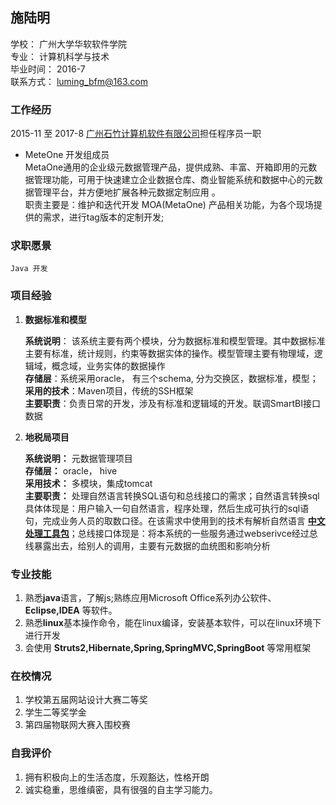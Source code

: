 ## 施陆明  
学校： 广州大学华软软件学院  
专业： 计算机科学与技术  
毕业时间： 2016-7  
联系方式： luming_bfm@163.com  


### **工作经历**  

  2015-11 至 2017-8   [广州石竹计算机软件有限公司](http://www.carnation.com.cn/)担任程序员一职  
  
  * MeteOne 开发组成员  
    MetaOne通用的企业级元数据管理产品，提供成熟、丰富、开箱即用的元数据管理功能，可用于快速建立企业数据仓库、商业智能系统和数据中心的元数据管理平台，并方便地扩展各种元数据定制应用 。  
    职责主要是：维护和迭代开发 MOA(MetaOne) 产品相关功能，为各个现场提供的需求，进行tag版本的定制开发;  
  
  
### **求职愿景**  
	Java 开发  

### **项目经验**  


1. **数据标准和模型**  
    
    **系统说明**： 该系统主要有两个模块，分为数据标准和模型管理。其中数据标准主要有标准，统计规则，约束等数据实体的操作。模型管理主要有物理域，逻辑域，概念域，业务实体的数据操作    
    **存储层**：系统采用oracle， 有三个schema, 分为交换区，数据标准，模型；  
    **采用的技术**：Maven项目，传统的SSH框架  
    **主要职责**：负责日常的开发，涉及有标准和逻辑域的开发。联调SmartBI接口数据  
    
  
    
2. **地税局项目**  

    **系统说明：** 元数据管理项目  
    **存储层：**  oracle， hive  
    **采用技术：** 多模块，集成tomcat  
    **主要职责：** 处理自然语言转换SQL语句和总线接口的需求；自然语言转换sql具体体现是：用户输入一句自然语言，程序处理，然后生成可执行的sql语句，完成业务人员的取数口径。在该需求中使用到的技术有解析自然语言 **[中文处理工具包](https://github.com/FudanNLP/fnlp)**；总线接口体现是：将本系统的一些服务通过webserivce经过总线暴露出去，给别人的调用，主要有元数据的血统图和影响分析  
  
   

### **专业技能**  
1. 熟悉**java**语言，了解js;熟练应用Microsoft Office系列办公软件、**Eclipse,IDEA** 等软件。  
2. 熟悉**linux**基本操作命令，能在linux编译，安装基本软件，可以在linux环境下进行开发  
3. 会使用 **Struts2,Hibernate,Spring,SpringMVC,SpringBoot** 等常用框架


### **在校情况**  
1. 学校第五届网站设计大赛二等奖  
2. 学生二等奖学金  
3. 第四届物联网大赛入围校赛  



### **自我评价**  
1. 拥有积极向上的生活态度，乐观豁达，性格开朗  
2. 诚实稳重，思维缜密，具有很强的自主学习能力。